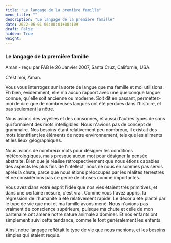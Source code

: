 ```yaml
---
title: "Le langage de la première famille"
menu_title: ""
description: "Le langage de la première famille"
date: 2022-06-01 06:00:01+00:109
draft: False
hidden: True
weight:
---
```

### Le langage de la première famille

Aman - reçu par FAB le 26 Janvier 2007, Santa Cruz, Californie, USA.

C'est moi, Aman.

Vous vous interrogez sur la sorte de langue que ma famille et moi utilisions. Eh bien, évidemment, elle n'a aucun rapport avec une quelconque langue connue, qu'elle soit ancienne ou moderne. Soit dit en passant, permettez-moi de dire que de nombreuses langues ont été perdues dans l'histoire, et pas seulement la nôtre.

Nous avions des voyelles et des consonnes, et aussi d'autres types de sons qui formaient des mots intelligibles. Nous n'avions pas de concept de grammaire. Nos besoins étant relativement peu nombreux, il existait des mots identifiant les éléments de notre environnement, tels que les aliments et les lieux géographiques.

Nous avions de nombreux mots pour désigner les conditions météorologiques, mais presque aucun mot pour désigner la pensée abstraite. Bien que je réalise rétrospectivement que nous étions capables des aspects les plus fins de l'intellect, nous ne nous en sommes pas servis après la chute, parce que nous étions préoccupés par les réalités terrestres et ne considérions pas ce genre de choses comme importantes.

Vous avez dans votre esprit l'idée que nos vies étaient très primitives, et dans une certaine mesure, c'est vrai. Comme vous l'avez appris, la régression de l'humanité a été relativement rapide. Le décor a été planté par le type de vie que moi et ma famille avons mené. Nous n'avions pas vraiment de conscience supérieure, puisque ma chute et celle de mon partenaire ont amené notre nature animale à dominer. Et nos enfants ont simplement suivi cette tendance, comme le font généralement les enfants.

Ainsi, notre langage reflétait le type de vie que nous menions, et les besoins simples qui étaient requis.
